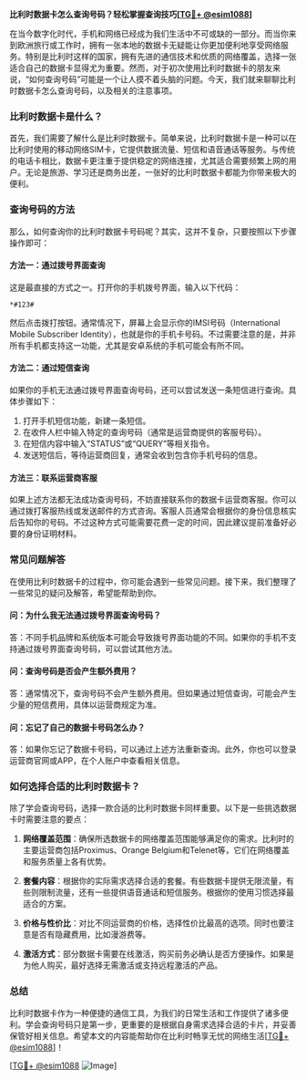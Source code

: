 **比利时数据卡怎么查询号码？轻松掌握查询技巧[[TG💪+ @esim1088](https://t.me/s/esim1088)]**

在当今数字化时代，手机和网络已经成为我们生活中不可或缺的一部分。而当你来到欧洲旅行或工作时，拥有一张本地的数据卡无疑能让你更加便利地享受网络服务。特别是比利时这样的国家，拥有先进的通信技术和优质的网络覆盖，选择一张适合自己的数据卡显得尤为重要。然而，对于初次使用比利时数据卡的朋友来说，“如何查询号码”可能是一个让人摸不着头脑的问题。今天，我们就来聊聊比利时数据卡怎么查询号码，以及相关的注意事项。

### 比利时数据卡是什么？

首先，我们需要了解什么是比利时数据卡。简单来说，比利时数据卡是一种可以在比利时使用的移动网络SIM卡，它提供数据流量、短信和语音通话等服务。与传统的电话卡相比，数据卡更注重于提供稳定的网络连接，尤其适合需要频繁上网的用户。无论是旅游、学习还是商务出差，一张好的比利时数据卡都能为你带来极大的便利。

### 查询号码的方法

那么，如何查询你的比利时数据卡号码呢？其实，这并不复杂，只要按照以下步骤操作即可：

#### 方法一：通过拨号界面查询
这是最直接的方式之一。打开你的手机拨号界面，输入以下代码：
```
*#123#
```
然后点击拨打按钮。通常情况下，屏幕上会显示你的IMSI号码（International Mobile Subscriber Identity），也就是你的手机卡号码。不过需要注意的是，并非所有手机都支持这一功能，尤其是安卓系统的手机可能会有所不同。

#### 方法二：通过短信查询
如果你的手机无法通过拨号界面查询号码，还可以尝试发送一条短信进行查询。具体步骤如下：
1. 打开手机短信功能，新建一条短信。
2. 在收件人栏中输入特定的查询号码（通常是运营商提供的客服号码）。
3. 在短信内容中输入“STATUS”或“QUERY”等相关指令。
4. 发送短信后，等待运营商回复，通常会收到包含你手机号码的信息。

#### 方法三：联系运营商客服
如果上述方法都无法成功查询号码，不妨直接联系你的数据卡运营商客服。你可以通过拨打客服热线或发送邮件的方式咨询。客服人员通常会根据你的身份信息核实后告知你的号码。不过这种方式可能需要花费一定的时间，因此建议提前准备好必要的身份证明材料。

### 常见问题解答

在使用比利时数据卡的过程中，你可能会遇到一些常见问题。接下来，我们整理了一些常见的疑问及解答，希望能帮助到你。

#### 问：为什么我无法通过拨号界面查询号码？
答：不同手机品牌和系统版本可能会导致拨号界面功能的不同。如果你的手机不支持通过拨号界面查询号码，可以尝试其他方法。

#### 问：查询号码是否会产生额外费用？
答：通常情况下，查询号码不会产生额外费用。但如果通过短信查询，可能会产生少量的短信费用，具体以运营商规定为准。

#### 问：忘记了自己的数据卡号码怎么办？
答：如果你忘记了数据卡号码，可以通过上述方法重新查询。此外，你也可以登录运营商官网或APP，在个人账户中查看相关信息。

### 如何选择合适的比利时数据卡？

除了学会查询号码，选择一款合适的比利时数据卡同样重要。以下是一些挑选数据卡时需要注意的要点：

1. **网络覆盖范围**：确保所选数据卡的网络覆盖范围能够满足你的需求。比利时的主要运营商包括Proximus、Orange Belgium和Telenet等，它们在网络覆盖和服务质量上各有优势。
   
2. **套餐内容**：根据你的实际需求选择合适的套餐。有些数据卡提供无限流量，有些则限制流量，还有一些提供语音通话和短信服务。根据你的使用习惯选择最适合的方案。

3. **价格与性价比**：对比不同运营商的价格，选择性价比最高的选项。同时也要注意是否有隐藏费用，比如漫游费等。

4. **激活方式**：部分数据卡需要在线激活，购买前务必确认是否方便操作。如果是为他人购买，最好选择无需激活或支持远程激活的产品。

### 总结

比利时数据卡作为一种便捷的通信工具，为我们的日常生活和工作提供了诸多便利。学会查询号码只是第一步，更重要的是根据自身需求选择合适的卡片，并妥善保管好相关信息。希望本文的内容能帮助你在比利时畅享无忧的网络生活[[TG💪+ @esim1088](https://t.me/s/esim1088)]！

[[TG💪+ @esim1088](https://t.me/s/esim1088) ![Image](https://i.postimg.cc/4NQfJmqS/Snipaste-2025-05-13-00-14-12.png)]